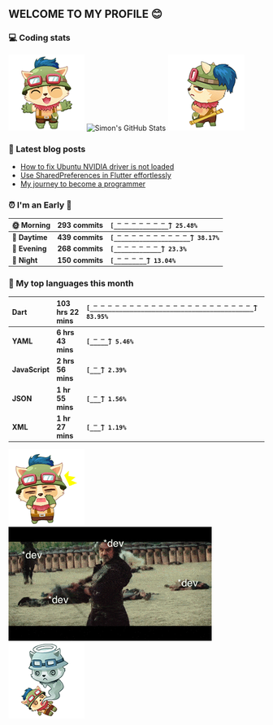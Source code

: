 ## WELCOME TO MY PROFILE 😊

### 💻 Coding stats

![](https://raw.githubusercontent.com/simonpham/simonpham/master/assets/images/5kiur.gif) ![Simon's GitHub Stats](https://github-readme-stats-obu2qdcs2.vercel.app/api?username=simonpham) ![](https://raw.githubusercontent.com/simonpham/simonpham/master/assets/images/6kiur.gif)


### 📘 Latest blog posts

<!-- BLOG-POST-LIST:START -->
- [How to fix Ubuntu NVIDIA driver is not loaded](https://simondev.medium.com/how-to-fix-ubuntu-nvidia-driver-is-not-loaded-779713f94989?source=rss-211d7b4ab874------2)
- [Use SharedPreferences in Flutter effortlessly](https://simondev.medium.com/use-sharedpreferences-in-flutter-effortlessly-835bba8f7418?source=rss-211d7b4ab874------2)
- [My journey to become a programmer](https://simondev.medium.com/my-journey-to-become-a-programmer-107bc14fd8e8?source=rss-211d7b4ab874------2)
<!-- BLOG-POST-LIST:END -->

<!--START_SECTION:waka-->
### ⏰ I'm an Early 🐤


|**🌞 Morning**|**293 commits**|**`[̲̅_̲̅_̲̅_̲̅_̲̅_̲̅_̲̅_̲̅] 25.48%`**| 
|:-|:-|:-| 
|**🌆 Daytime**|**439 commits**|**`[̲̅_̲̅_̲̅_̲̅_̲̅_̲̅_̲̅_̲̅_̲̅_̲̅_̲̅] 38.17%`**| 
|**🌃 Evening**|**268 commits**|**`[̲̅_̲̅_̲̅_̲̅_̲̅_̲̅_̲̅] 23.3%`**| 
|**🌙 Night**|**150 commits**|**`[̲̅_̲̅_̲̅_̲̅_̲̅] 13.04%`**|



### 💬  My top languages this month 


|**Dart**|**103 hrs 22 mins**|**`[̲̅_̲̅_̲̅_̲̅_̲̅_̲̅_̲̅_̲̅_̲̅_̲̅_̲̅_̲̅_̲̅_̲̅_̲̅_̲̅_̲̅_̲̅_̲̅_̲̅_̲̅_̲̅_̲̅] 83.95%`**| 
|:-|:-|:-| 
|**YAML**|**6 hrs 43 mins**|**`[̲̅_̲̅_̲̅] 5.46%`**| 
|**JavaScript**|**2 hrs 56 mins**|**`[̲̅_̲̅] 2.39%`**| 
|**JSON**|**1 hr 55 mins**|**`[̲̅_̲̅] 1.56%`**| 
|**XML**|**1 hr 27 mins**|**`[̲̅_̲̅] 1.19%`**|




<!--END_SECTION:waka-->


![](https://raw.githubusercontent.com/simonpham/simonpham/master/assets/images/20kiur.gif) ![](https://github.com/simonpham/simonpham/raw/master/assets/images/bug.gif) ![](https://raw.githubusercontent.com/simonpham/simonpham/master/assets/images/9kiur.gif)

